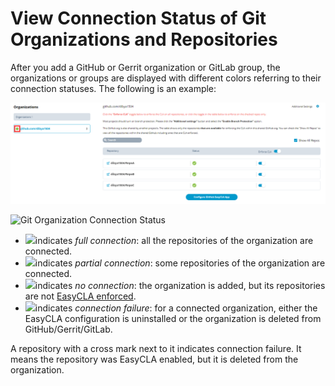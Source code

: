 # View Connection Status of Git Organizations and Repositories

After you add a GitHub or Gerrit organization or GitLab group, the organizations or groups are displayed with different colors referring to their connection statuses. The following is an example:

![](<../../../.gitbook/assets/github organization connection status.png>)

![Git Organization Connection Status](https://docs.linuxfoundation.org/\~/files/v0/b/gitbook-28427.appspot.com/o/assets%2F-M2DCN9UgoRgMEkgnLyP%2F-MYOFDf7emdfValpgSIU%2F-MYORveInxrclFsUvUa5%2Fgithub%20organization%20connection%20status.png?alt=media\&token=936ddffc-4f11-4bab-b080-dbb2dab0433c)

* ​![](https://docs.linuxfoundation.org/\~/files/v0/b/gitbook-28427.appspot.com/o/assets%2F-M2DCN9UgoRgMEkgnLyP%2F-MGgGDh5YsW-7vaCluVV%2F-MGh5g18AZefEt1wpYYV%2Fconnected%20green%20color.png?alt=media\&token=3ee52f88-3621-4e59-a8d3-f8d1c1c50005)indicates _full connection_: all the repositories of the organization are connected.
* ​![](https://docs.linuxfoundation.org/\~/files/v0/b/gitbook-28427.appspot.com/o/assets%2F-M2DCN9UgoRgMEkgnLyP%2F-MGgGDh5YsW-7vaCluVV%2F-MGh5plY4opHfbYw2yrL%2Forange%20partial%20connection.png?alt=media\&token=9e218691-df77-4c18-84ae-cf14041a23c2)indicates _partial connection_: some repositories of the organization are connected.
* ​![](https://docs.linuxfoundation.org/\~/files/v0/b/gitbook-28427.appspot.com/o/assets%2F-M2DCN9UgoRgMEkgnLyP%2F-MGgGDh5YsW-7vaCluVV%2F-MGh62lG27ujeWeQxhlO%2Fgrey%20no%20connection.png?alt=media\&token=7b0a6e53-42f3-42ce-94cd-8c676d815a2d)indicates _no connection_: the organization is added, but its repositories are not [EasyCLA enforced](enforce-or-remove-cla-mechanism.md).
* ​![](https://docs.linuxfoundation.org/\~/files/v0/b/gitbook-28427.appspot.com/o/assets%2F-M2DCN9UgoRgMEkgnLyP%2F-MGgGDh5YsW-7vaCluVV%2F-MGh68mF0vvr0JPoDen0%2Fred%20connection%20failure.png?alt=media\&token=3ba17994-1ea0-4523-b738-9fd17ef0debe)indicates _connection failure_: for a connected organization, either the EasyCLA configuration is uninstalled or the organization is deleted from GitHub/Gerrit/GitLab.

A repository with a cross mark next to it indicates connection failure. It means the repository was EasyCLA enabled, but it is deleted from the organization.
